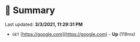 # 📖 Summary
Last updated: **3/3/2021, 11:29:31 PM**

- `GET` [https://google.com](https://google.com) - **Up** (119ms)
